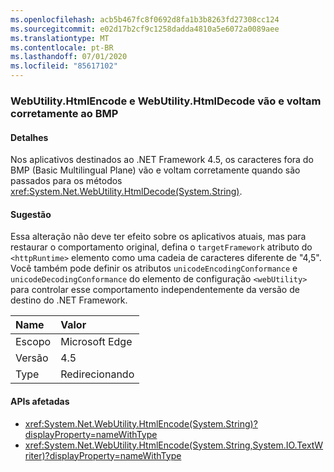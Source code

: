 ```yaml
---
ms.openlocfilehash: acb5b467fc8f0692d8fa1b3b8263fd27308cc124
ms.sourcegitcommit: e02d17b2cf9c1258dadda4810a5e6072a0089aee
ms.translationtype: MT
ms.contentlocale: pt-BR
ms.lasthandoff: 07/01/2020
ms.locfileid: "85617102"
---
```

### <a name="webutilityhtmlencode-and-webutilityhtmldecode-round-trip-bmp-correctly"></a>WebUtility.HtmlEncode e WebUtility.HtmlDecode vão e voltam corretamente ao BMP

#### <a name="details"></a>Detalhes

Nos aplicativos destinados ao .NET Framework 4.5, os caracteres fora do BMP (Basic Multilingual Plane) vão e voltam corretamente quando são passados para os métodos <xref:System.Net.WebUtility.HtmlDecode(System.String)>.

#### <a name="suggestion"></a>Sugestão

Essa alteração não deve ter efeito sobre os aplicativos atuais, mas para restaurar o comportamento original, defina o `targetFramework` atributo do `<httpRuntime>` elemento como uma cadeia de caracteres diferente de "4,5". Você também pode definir os atributos `unicodeEncodingConformance` e `unicodeDecodingConformance` do elemento de configuração `<webUtility>` para controlar esse comportamento independentemente da versão de destino do .NET Framework.

| Name    | Valor       |
|:--------|:------------|
| Escopo   | Microsoft Edge        |
| Versão | 4.5         |
| Type    | Redirecionando |

#### <a name="affected-apis"></a>APIs afetadas

- <xref:System.Net.WebUtility.HtmlEncode(System.String)?displayProperty=nameWithType>
- <xref:System.Net.WebUtility.HtmlEncode(System.String,System.IO.TextWriter)?displayProperty=nameWithType>
